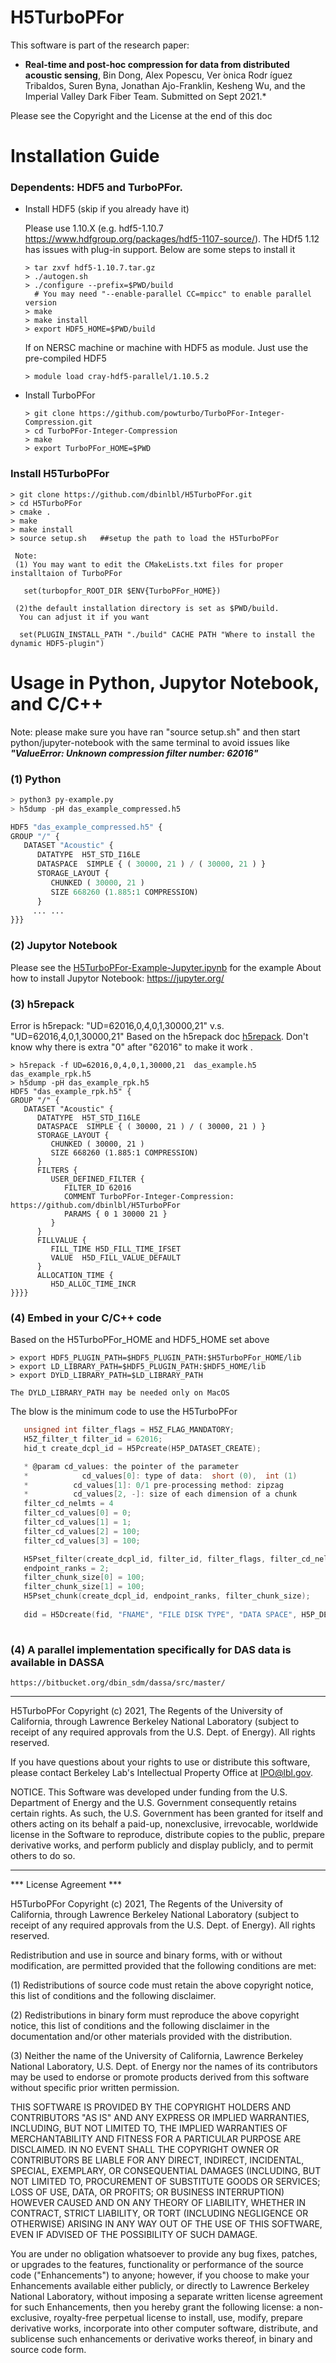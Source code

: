 # H5TurboPFor

This software is part of the research paper:

* **Real-time and post-hoc compression for data from distributed acoustic sensing**, Bin Dong, Alex Popescu, Ver ́onica Rodr ́ıguez Tribaldos, Suren Byna, Jonathan Ajo-Franklin, Kesheng Wu, and the Imperial Valley Dark Fiber Team. Submitted on Sept 2021.*


Please see the Copyright and the License at the end of this doc

# Installation Guide

### Dependents: HDF5 and TurboPFor.

- Install HDF5 (skip if you already have it)
  
  Please use 1.10.X (e.g. hdf5-1.10.7  https://www.hdfgroup.org/packages/hdf5-1107-source/). The HDf5 1.12 has issues with plug-in support. Below are some steps to install it
  ```console
  > tar zxvf hdf5-1.10.7.tar.gz
  > ./autogen.sh
  > ./configure --prefix=$PWD/build 
    # You may need "--enable-parallel CC=mpicc" to enable parallel version
  > make 
  > make install
  > export HDF5_HOME=$PWD/build

  ```
  If on NERSC machine or machine with HDF5 as module. 
  Just use the pre-compiled HDF5 
  ```console
  > module load cray-hdf5-parallel/1.10.5.2
  ```
- Install TurboPFor
   
  ```console
  > git clone https://github.com/powturbo/TurboPFor-Integer-Compression.git
  > cd TurboPFor-Integer-Compression
  > make
  > export TurboPFor_HOME=$PWD
  ```
   
### Install H5TurboPFor
  
  ```console
  > git clone https://github.com/dbinlbl/H5TurboPFor.git
  > cd H5TurboPFor
  > cmake .
  > make
  > make install
  > source setup.sh   ##setup the path to load the H5TurboPFor

   Note:
   (1) You may want to edit the CMakeLists.txt files for proper installtaion of TurboPFor
   
     set(turbopfor_ROOT_DIR $ENV{TurboPFor_HOME})
  
   (2)the default installation directory is set as $PWD/build.
    You can adjust it if you want

    set(PLUGIN_INSTALL_PATH "./build" CACHE PATH "Where to install the dynamic HDF5-plugin")
  ```
  
# Usage in Python, Jupytor Notebook, and C/C++

Note: please make sure you have ran "source setup.sh" and then start python/jupyter-notebook with the same terminal to avoid issues like ***"ValueError: Unknown compression filter number: 62016"***


### (1) Python 
 
```python
> python3 py-example.py
> h5dump -pH das_example_compressed.h5

HDF5 "das_example_compressed.h5" {
GROUP "/" {
   DATASET "Acoustic" {
      DATATYPE  H5T_STD_I16LE
      DATASPACE  SIMPLE { ( 30000, 21 ) / ( 30000, 21 ) }
      STORAGE_LAYOUT {
         CHUNKED ( 30000, 21 )
         SIZE 668260 (1.885:1 COMPRESSION)
      }
     ... ...
}}}
```
### (2) Jupytor Notebook

Please see the [H5TurboPFor-Example-Jupyter.ipynb](H5TurboPFor-Example-Jupyter.ipynb) for the example
About how to install Jupytor Notebook: https://jupyter.org/


### (3) h5repack

Error is h5repack: "UD=62016,0,4,0,1,30000,21" v.s. "UD=62016,4,0,1,30000,21"
Based on the h5repack doc [h5repack](https://support.hdfgroup.org/HDF5/doc1.8/RM/Tools.html#Tools-Repack). Don't know why there is extra "0" after "62016" to make it work .

```console
> h5repack -f UD=62016,0,4,0,1,30000,21  das_example.h5  das_example_rpk.h5
> h5dump -pH das_example_rpk.h5
HDF5 "das_example_rpk.h5" {
GROUP "/" {
   DATASET "Acoustic" {
      DATATYPE  H5T_STD_I16LE
      DATASPACE  SIMPLE { ( 30000, 21 ) / ( 30000, 21 ) }
      STORAGE_LAYOUT {
         CHUNKED ( 30000, 21 )
         SIZE 668260 (1.885:1 COMPRESSION)
      }
      FILTERS {
         USER_DEFINED_FILTER {
            FILTER_ID 62016
            COMMENT TurboPFor-Integer-Compression: https://github.com/dbinlbl/H5TurboPFor
            PARAMS { 0 1 30000 21 }
         }
      }
      FILLVALUE {
         FILL_TIME H5D_FILL_TIME_IFSET
         VALUE  H5D_FILL_VALUE_DEFAULT
      }
      ALLOCATION_TIME {
         H5D_ALLOC_TIME_INCR
}}}}
```
### (4) Embed in your C/C++ code
 
Based on the H5TurboPFor_HOME and HDF5_HOME set above

```console
> export HDF5_PLUGIN_PATH=$HDF5_PLUGIN_PATH:$H5TurboPFor_HOME/lib
> export LD_LIBRARY_PATH=$HDF5_PLUGIN_PATH:$HDF5_HOME/lib
> export DYLD_LIBRARY_PATH=$LD_LIBRARY_PATH

The DYLD_LIBRARY_PATH may be needed only on MacOS
```

The blow is the minimum code to use the H5TurboPFor

```C
   unsigned int filter_flags = H5Z_FLAG_MANDATORY;
   H5Z_filter_t filter_id = 62016;
   hid_t create_dcpl_id = H5Pcreate(H5P_DATASET_CREATE);

   * @param cd_values: the pointer of the parameter 
   * 			cd_values[0]: type of data:  short (0),  int (1)
   *          cd_values[1]: 0/1 pre-processing method: zipzag  
   *          cd_values[2, -]: size of each dimension of a chunk 
   filter_cd_nelmts = 4
   filter_cd_values[0] = 0;
   filter_cd_values[1] = 1;
   filter_cd_values[2] = 100;
   filter_cd_values[3] = 100;

   H5Pset_filter(create_dcpl_id, filter_id, filter_flags, filter_cd_nelmts, filter_cd_values);
   endpoint_ranks = 2;
   filter_chunk_size[0] = 100;
   filter_chunk_size[1] = 100;
   H5Pset_chunk(create_dcpl_id, endpoint_ranks, filter_chunk_size);
   
   did = H5Dcreate(fid, "FNAME", "FILE DISK TYPE", "DATA SPACE", H5P_DEFAULT, create_dcpl_id, H5P_DEFAULT);
   
 ```
 

 ### (4) A parallel implementation specifically for DAS data is available in DASSA
 
 ```console
 https://bitbucket.org/dbin_sdm/dassa/src/master/
 ```
 
 
****************************

H5TurboPFor Copyright (c) 2021, The Regents of the University of
California, through Lawrence Berkeley National Laboratory (subject
to receipt of any required approvals from the U.S. Dept. of Energy). 
All rights reserved.

If you have questions about your rights to use or distribute this software,
please contact Berkeley Lab's Intellectual Property Office at
IPO@lbl.gov.

NOTICE.  This Software was developed under funding from the U.S. Department
of Energy and the U.S. Government consequently retains certain rights.  As
such, the U.S. Government has been granted for itself and others acting on
its behalf a paid-up, nonexclusive, irrevocable, worldwide license in the
Software to reproduce, distribute copies to the public, prepare derivative 
works, and perform publicly and display publicly, and to permit others to do so.


****************************

*** License Agreement ***

H5TurboPFor Copyright (c) 2021, The Regents of the University of
California, through Lawrence Berkeley National Laboratory (subject
to receipt of any required approvals from the U.S. Dept. of Energy). 
All rights reserved.

Redistribution and use in source and binary forms, with or without
modification, are permitted provided that the following conditions are met:

(1) Redistributions of source code must retain the above copyright notice,
this list of conditions and the following disclaimer.

(2) Redistributions in binary form must reproduce the above copyright
notice, this list of conditions and the following disclaimer in the
documentation and/or other materials provided with the distribution.

(3) Neither the name of the University of California, Lawrence Berkeley
National Laboratory, U.S. Dept. of Energy nor the names of its contributors
may be used to endorse or promote products derived from this software
without specific prior written permission.

THIS SOFTWARE IS PROVIDED BY THE COPYRIGHT HOLDERS AND CONTRIBUTORS "AS IS"
AND ANY EXPRESS OR IMPLIED WARRANTIES, INCLUDING, BUT NOT LIMITED TO, THE
IMPLIED WARRANTIES OF MERCHANTABILITY AND FITNESS FOR A PARTICULAR PURPOSE
ARE DISCLAIMED. IN NO EVENT SHALL THE COPYRIGHT OWNER OR CONTRIBUTORS BE
LIABLE FOR ANY DIRECT, INDIRECT, INCIDENTAL, SPECIAL, EXEMPLARY, OR
CONSEQUENTIAL DAMAGES (INCLUDING, BUT NOT LIMITED TO, PROCUREMENT OF
SUBSTITUTE GOODS OR SERVICES; LOSS OF USE, DATA, OR PROFITS; OR BUSINESS
INTERRUPTION) HOWEVER CAUSED AND ON ANY THEORY OF LIABILITY, WHETHER IN
CONTRACT, STRICT LIABILITY, OR TORT (INCLUDING NEGLIGENCE OR OTHERWISE)
ARISING IN ANY WAY OUT OF THE USE OF THIS SOFTWARE, EVEN IF ADVISED OF THE
POSSIBILITY OF SUCH DAMAGE.

You are under no obligation whatsoever to provide any bug fixes, patches,
or upgrades to the features, functionality or performance of the source
code ("Enhancements") to anyone; however, if you choose to make your
Enhancements available either publicly, or directly to Lawrence Berkeley
National Laboratory, without imposing a separate written license agreement
for such Enhancements, then you hereby grant the following license: a
non-exclusive, royalty-free perpetual license to install, use, modify,
prepare derivative works, incorporate into other computer software,
distribute, and sublicense such enhancements or derivative works thereof,
in binary and source code form.
